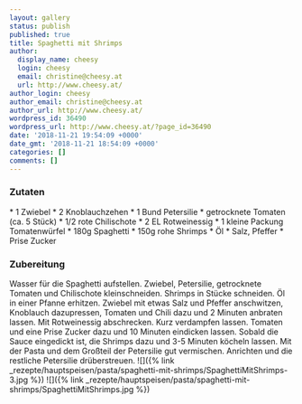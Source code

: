```yaml
---
layout: gallery
status: publish
published: true
title: Spaghetti mit Shrimps
author:
  display_name: cheesy
  login: cheesy
  email: christine@cheesy.at
  url: http://www.cheesy.at/
author_login: cheesy
author_email: christine@cheesy.at
author_url: http://www.cheesy.at/
wordpress_id: 36490
wordpress_url: http://www.cheesy.at/?page_id=36490
date: '2018-11-21 19:54:09 +0000'
date_gmt: '2018-11-21 18:54:09 +0000'
categories: []
comments: []
---
```

### Zutaten
\* 1 Zwiebel
\* 2 Knoblauchzehen
\* 1 Bund Petersilie
\* getrocknete Tomaten (ca. 5 Stück)
\* 1/2 rote Chilischote
\* 2 EL Rotweinessig
\* 1 kleine Packung Tomatenwürfel
\* 180g Spaghetti
\* 150g rohe Shrimps
\* Öl
\* Salz, Pfeffer
\* Prise Zucker
### Zubereitung
Wasser für die Spaghetti aufstellen. Zwiebel, Petersilie, getrocknete Tomaten und Chilischote kleinschneiden. Shrimps in Stücke schneiden.
Öl in einer Pfanne erhitzen. Zwiebel mit etwas Salz und Pfeffer anschwitzen, Knoblauch dazupressen, Tomaten und Chili dazu und 2 Minuten anbraten lassen. Mit Rotweinessig abschrecken. Kurz verdampfen lassen. Tomaten und eine Prise Zucker dazu und 10 Minuten eindicken lassen.
Sobald die Sauce eingedickt ist, die Shrimps dazu und 3-5 Minuten köcheln lassen. Mit der Pasta und dem Großteil der Petersilie gut vermischen. Anrichten und die restliche Petersilie drüberstreuen.
![]({% link _rezepte/hauptspeisen/pasta/spaghetti-mit-shrimps/SpaghettiMitShrimps-3.jpg %})
![]({% link _rezepte/hauptspeisen/pasta/spaghetti-mit-shrimps/SpaghettiMitShrimps.jpg %})

